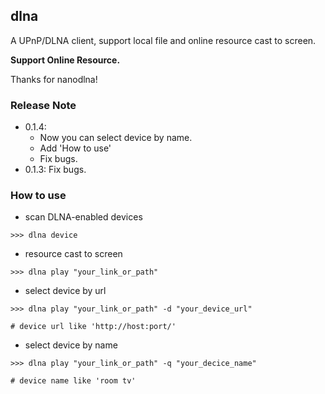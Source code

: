 ## dlna

A UPnP/DLNA client, support local file and online resource cast to screen.

**Support Online Resource.**

Thanks for nanodlna!


### Release Note
* 0.1.4:
    * Now you can select device by name.
    * Add 'How to use'
    * Fix bugs.
* 0.1.3: Fix bugs.


### How to use
* scan DLNA-enabled devices
```shell
>>> dlna device
```

* resource cast to screen
```shell
>>> dlna play "your_link_or_path"
```

* select device by url
```shell
>>> dlna play "your_link_or_path" -d "your_device_url"

# device url like 'http://host:port/'
```

* select device by name
```shell
>>> dlna play "your_link_or_path" -q "your_decice_name"

# device name like 'room tv'
```